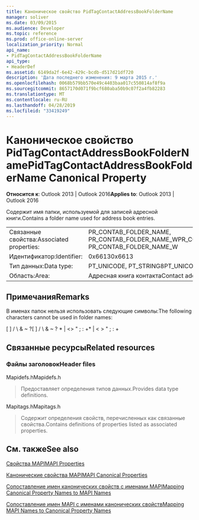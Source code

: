 ```yaml
---
title: Каноническое свойство PidTagContactAddressBookFolderName
manager: soliver
ms.date: 03/09/2015
ms.audience: Developer
ms.topic: reference
ms.prod: office-online-server
localization_priority: Normal
api_name:
- PidTagContactAddressBookFolderName
api_type:
- HeaderDef
ms.assetid: 6149da2f-6e42-429c-bcdb-d517d21df720
description: 'Дата последнего изменения: 9 марта 2015 г.'
ms.openlocfilehash: 0068b579bb570e49c4403baa017c550814af8f9a
ms.sourcegitcommit: 8657170d071f9bcf680aba50b9c07f2a4fb82283
ms.translationtype: MT
ms.contentlocale: ru-RU
ms.lasthandoff: 04/28/2019
ms.locfileid: "33419249"
---
```

# <a name="pidtagcontactaddressbookfoldername-canonical-property"></a><span data-ttu-id="b175d-103">Каноническое свойство PidTagContactAddressBookFolderName</span><span class="sxs-lookup"><span data-stu-id="b175d-103">PidTagContactAddressBookFolderName Canonical Property</span></span>

  
  
<span data-ttu-id="b175d-104">**Относится к**: Outlook 2013 | Outlook 2016</span><span class="sxs-lookup"><span data-stu-id="b175d-104">**Applies to**: Outlook 2013 | Outlook 2016</span></span> 
  
<span data-ttu-id="b175d-105">Содержит имя папки, используемой для записей адресной книги.</span><span class="sxs-lookup"><span data-stu-id="b175d-105">Contains a folder name used for address book entries.</span></span>
  
|||
|:-----|:-----|
|<span data-ttu-id="b175d-106">Связанные свойства:</span><span class="sxs-lookup"><span data-stu-id="b175d-106">Associated properties:</span></span>  <br/> |<span data-ttu-id="b175d-107">PR_CONTAB_FOLDER_NAME, PR_CONTAB_FOLDER_NAME_W</span><span class="sxs-lookup"><span data-stu-id="b175d-107">PR_CONTAB_FOLDER_NAME, PR_CONTAB_FOLDER_NAME_W</span></span>  <br/> |
|<span data-ttu-id="b175d-108">Идентификатор:</span><span class="sxs-lookup"><span data-stu-id="b175d-108">Identifier:</span></span>  <br/> |<span data-ttu-id="b175d-109">0x6613</span><span class="sxs-lookup"><span data-stu-id="b175d-109">0x6613</span></span>  <br/> |
|<span data-ttu-id="b175d-110">Тип данных:</span><span class="sxs-lookup"><span data-stu-id="b175d-110">Data type:</span></span>  <br/> |<span data-ttu-id="b175d-111">PT_UNICODE, PT_STRING8</span><span class="sxs-lookup"><span data-stu-id="b175d-111">PT_UNICODE, PT_STRING8</span></span>  <br/> |
|<span data-ttu-id="b175d-112">Область:</span><span class="sxs-lookup"><span data-stu-id="b175d-112">Area:</span></span>  <br/> |<span data-ttu-id="b175d-113">Адресная книга контакта</span><span class="sxs-lookup"><span data-stu-id="b175d-113">Contact address book</span></span>  <br/> |
   
## <a name="remarks"></a><span data-ttu-id="b175d-114">Примечания</span><span class="sxs-lookup"><span data-stu-id="b175d-114">Remarks</span></span>

<span data-ttu-id="b175d-115">В именах папок нельзя использовать следующие символы:</span><span class="sxs-lookup"><span data-stu-id="b175d-115">The following characters cannot be used in folder names:</span></span>
  
<span data-ttu-id="b175d-116">[ ] / \ &amp; ~ ?</span><span class="sxs-lookup"><span data-stu-id="b175d-116">[ ] / \ &amp; ~ ?</span></span> <span data-ttu-id="b175d-117">\* | \<\> " ; : +</span><span class="sxs-lookup"><span data-stu-id="b175d-117">\* | \< \> " ; : +</span></span>
  
## <a name="related-resources"></a><span data-ttu-id="b175d-118">Связанные ресурсы</span><span class="sxs-lookup"><span data-stu-id="b175d-118">Related resources</span></span>

### <a name="header-files"></a><span data-ttu-id="b175d-119">Файлы заголовок</span><span class="sxs-lookup"><span data-stu-id="b175d-119">Header files</span></span>

<span data-ttu-id="b175d-120">Mapidefs.h</span><span class="sxs-lookup"><span data-stu-id="b175d-120">Mapidefs.h</span></span>
  
> <span data-ttu-id="b175d-121">Предоставляет определения типов данных.</span><span class="sxs-lookup"><span data-stu-id="b175d-121">Provides data type definitions.</span></span>
    
<span data-ttu-id="b175d-122">Mapitags.h</span><span class="sxs-lookup"><span data-stu-id="b175d-122">Mapitags.h</span></span>
  
> <span data-ttu-id="b175d-123">Содержит определения свойств, перечисленных как связанные свойства.</span><span class="sxs-lookup"><span data-stu-id="b175d-123">Contains definitions of properties listed as associated properties.</span></span>
    
## <a name="see-also"></a><span data-ttu-id="b175d-124">См. также</span><span class="sxs-lookup"><span data-stu-id="b175d-124">See also</span></span>



[<span data-ttu-id="b175d-125">Свойства MAPI</span><span class="sxs-lookup"><span data-stu-id="b175d-125">MAPI Properties</span></span>](mapi-properties.md)
  
[<span data-ttu-id="b175d-126">Канонические свойства MAPI</span><span class="sxs-lookup"><span data-stu-id="b175d-126">MAPI Canonical Properties</span></span>](mapi-canonical-properties.md)
  
[<span data-ttu-id="b175d-127">Сопоставление имен канонических свойств с именами MAPI</span><span class="sxs-lookup"><span data-stu-id="b175d-127">Mapping Canonical Property Names to MAPI Names</span></span>](mapping-canonical-property-names-to-mapi-names.md)
  
[<span data-ttu-id="b175d-128">Сопоставление имен MAPI с именами канонических свойств</span><span class="sxs-lookup"><span data-stu-id="b175d-128">Mapping MAPI Names to Canonical Property Names</span></span>](mapping-mapi-names-to-canonical-property-names.md)

